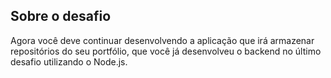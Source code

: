 ## Sobre o desafio
Agora você deve continuar desenvolvendo a aplicação que irá armazenar repositórios do seu portfólio, que você já desenvolveu o backend no último desafio utilizando o Node.js.